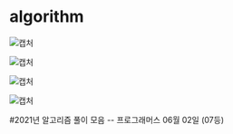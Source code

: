 # algorithm

![캡처](https://user-images.githubusercontent.com/60381901/115867379-00b6ac80-a476-11eb-9ce0-74573c80dd45.PNG)

![캡처](https://user-images.githubusercontent.com/60381901/119250176-34056c00-bbd9-11eb-887c-3e991d9b5ec3.PNG)

![캡처](https://user-images.githubusercontent.com/60381901/120298607-35374700-c305-11eb-9d96-0a25be09f9ac.PNG)

![캡처](https://user-images.githubusercontent.com/60381901/120451085-0df77d00-c3cc-11eb-879e-802918ff6139.PNG)

#2021년 알고리즘 풀이 모음 -- 프로그래머스 06월 02일 (07등) 


